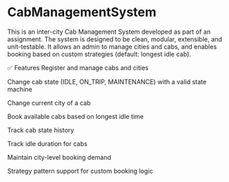 # CabManagementSystem
This is an inter-city Cab Management System developed as part of an assignment. The system is designed to be clean, modular, extensible, and unit-testable. It allows an admin to manage cities and cabs, and enables booking based on custom strategies (default: longest idle cab).


✅ Features
Register and manage cabs and cities

Change cab state (IDLE, ON_TRIP, MAINTENANCE) with a valid state machine

Change current city of a cab

Book available cabs based on longest idle time

Track cab state history

Track idle duration for cabs

Maintain city-level booking demand

Strategy pattern support for custom booking logic


